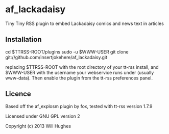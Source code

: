 af_lackadaisy
=============

Tiny Tiny RSS plugin to embed Lackadaisy comics and news text in articles

## Installation

 cd $TTRSS-ROOT/plugins
 sudo -u $WWW-USER git clone git://github.com/insertjokehere/af_lackadaisy.git

replacing $TTRSS-ROOT with the root directory of your tt-rss install, and $WWW-USER with the username your webservice runs under (usually www-data).
Then enable the plugin from the tt-rss preferences panel.

## Licence

Based off the af_explosm plugin by fox, tested with tt-rss version 1.7.9

Licensed under GNU GPL version 2

Copyright (c) 2013 Will Hughes